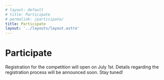 ```yaml
---
# layout: default
# title: Participate
# permalink: /participate/
title: Participate
layout: '../layouts/layout.astro'
---
```


# Participate

Registration for the competition will open on July 1st. Details regarding the registration process will be announced soon. Stay tuned!